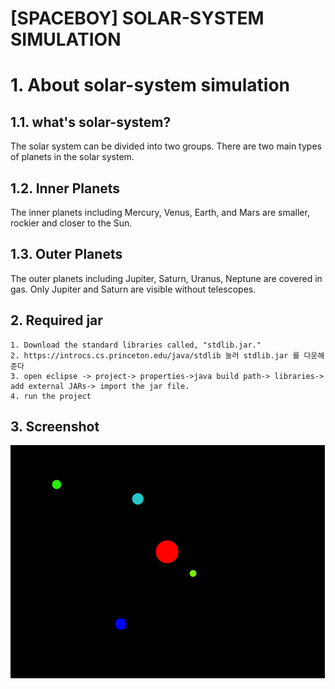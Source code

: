 [SPACEBOY] SOLAR-SYSTEM SIMULATION
======================

# 1. About solar-system simulation
## 1.1. what's solar-system?
The solar system can be divided into two groups.
There are two main types of planets in the solar system. 

## 1.2. Inner Planets
The inner planets including Mercury, Venus, Earth, and Mars are smaller, rockier and closer to the Sun. 

## 1.3. Outer Planets
The outer planets including Jupiter, Saturn, Uranus, Neptune are covered in gas.
Only Jupiter and Saturn are visible without telescopes. 

## 2. Required jar 
```
1. Download the standard libraries called, "stdlib.jar." 
2. https://introcs.cs.princeton.edu/java/stdlib 눌러 stdlib.jar 를 다운해준다
3. open eclipse -> project-> properties->java build path-> libraries-> add external JARs-> import the jar file.
4. run the project
```

## 3. Screenshot
<img src= "img/1.png"></img>
